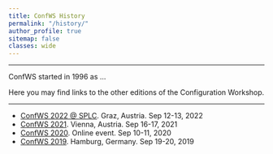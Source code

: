 ```yaml
---
title: ConfWS History
permalink: "/history/"
author_profile: true
sitemap: false
classes: wide
---
```


---
ConfWS started in 1996 as ...

Here you may find links to the other editions of the Configuration Workshop.

---

- [ConfWS 2022 @ SPLC](https://confws22.ist.tugraz.at/). Graz, Austria. Sep 12-13, 2022
- [ConfWS 2021](https://confws21.ist.tugraz.at/). Vienna, Austria. Sep 16-17, 2021
- [ConfWS 2020](http://confws20.ist.tugraz.at/ConfigurationWorkshop2020/). Online event. Sep 10-11, 2020
- [ConfWS 2019](https://confws19.hitec-hamburg.de/). Hamburg, Germany. Sep 19-20, 2019


